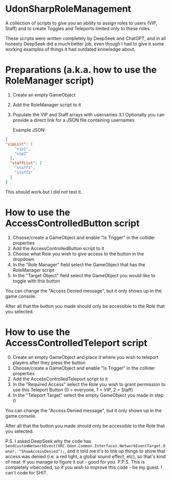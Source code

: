# UdonSharpRoleManagement
A collection of scripts to give you an ability to assign roles to users (VIP, Staff) and to create Toggles and Teleports limited only to these roles.

These scripts were written completely by DeepSeek and ChatGPT, and in all honesty DeepSeek did a much better job, even though I had to give it some working examples of things it had outdated knowledge about.

# Preparations (a.k.a. how to use the RoleManager script)
1. Create an empty GameObject
2. Add the RoleManager script to it
3. Populate the VIP and Staff arrays with usernames
3.1 Optionally you can provide a direct link for a JSON file containing usernames

   Example JSON:
```json
{
"vipList": [
    "vip1",
    "vip2"
  ],
  "staffList": [
    "staff1",
    "staff2"
  ]
}
```

This *should* work but I did not test it.

# How to use the AccessControlledButton script
1. Choose/create a GameObject and enable "Is Trigger" in the collider properties
2. Add the AccessControlledButton script to it
3. Choose what Role you wish to give access to the button in the dropdown
4. In the "Role Manager" field select the GameObject that has the RoleManager script
5. In the "Target Object" field select the GameObject you would like to toggle with this button

You can change the "Access Denied message", but it only shows up in the game console.

After all that the button you made should only be accessible to the Role that you selected.

# How to use the AccessControlledTeleport script
0. Create an empty GameObject and place it where you wish to teleport players after they press the button
1. Choose/create a GameObject and enable "Is Trigger" in the collider properties
2. Add the AccessControlledTeleport script to it
3. In the "Required Access" select the Role you wish to grant permission to use this Teleport Button (0 = everyone, 1 = VIP, 2 = Staff)
4. In the "Teleport Target" select the empty GameObject you made in step 0

You can change the "Access Denied message", but it only shows up in the game console.

After all that the button you made should only be accessible to the Role that you selected.



P.S. I asked DeepSeek why the code has `SendCustomNetworkEvent(VRC.Udon.Common.Interfaces.NetworkEventTarget.Owner, "ShowAccessDenied");`, and it told me it's to link up things to show that access was denied (i.e. a red light, a global sound effect, etc), so that's kind of neat. If you manage to figure it out - good for you.
P.P.S. This is completely vibecoded, so if you wish to improve this code - be my guest. I can't code for SHIT.
